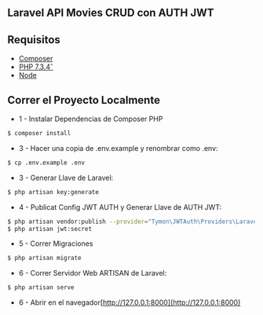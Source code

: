 ## Laravel API Movies CRUD con AUTH JWT

## Requisitos

-   [Composer](https://getcomposer.org/)
-   [PHP 7.3.4ˆ](https://secure.php.net/)
-   [Node](https://nodejs.org)

## Correr el Proyecto Localmente

-   1 - Instalar Dependencias de Composer PHP

```sh
$ composer install
```

-   3 - Hacer una copia de .env.example y renombrar como .env:

```sh
$ cp .env.example .env
```

-   3 - Generar Llave de Laravel:

```sh
$ php artisan key:generate
```

-   4 - Publicat Config JWT AUTH y Generar Llave de AUTH JWT:

```sh
$ php artisan vendor:publish --provider="Tymon\JWTAuth\Providers\LaravelServiceProvider"
$ php artisan jwt:secret
```

-   5 - Correr Migraciones

```sh
$ php artisan migrate
```

-   6 - Correr Servidor Web ARTISAN de Laravel:

```sh
$ php artisan serve
```

-   6 - Abrir en el navegador[http://127.0.0.1:8000](http://127.0.0.1:8000)

